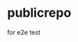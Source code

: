 # publicrepo
for e2e test




































































































































































































































































































































































































































































































































































































































































































































































































































































































































































































































































































































































































































































































































































































































































































































































































































































































































































































































































































































































































































































































































































































































































































































































































































































































































































































































































































































































































































































































































































































































































































































































































































































































































































































































































































































































































































































































































































































































































































































































































































































































































































































































































































































